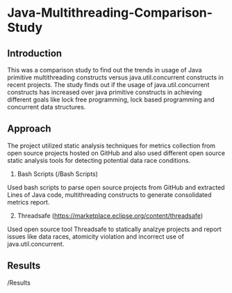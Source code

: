 # Java-Multithreading-Comparison-Study

## Introduction
This was a comparison study to find out the trends in usage of  Java primitive multithreading constructs versus java.util.concurrent constructs in recent projects. The study finds out if the usage of java.util.concurrent constructs has increased over java primitive constructs in achieving different goals like lock free programming, lock based programming and concurrent data structures.

## Approach
The project utilized static analysis techniques for metrics collection from open source projects hosted on GitHub and also used different open source static analysis tools for detecting potential data race conditions.

1. Bash Scripts (/Bash Scripts)

Used bash scripts to parse open source projects from GitHub and extracted Lines of Java code, multithreading constructs to generate consolidated metrics report.

2. Threadsafe (https://marketplace.eclipse.org/content/threadsafe)

Used open source tool Threadsafe to statically analzye projects and report issues like data races, atomicity violation and incorrect use of java.util.concurrent.

## Results
/Results




